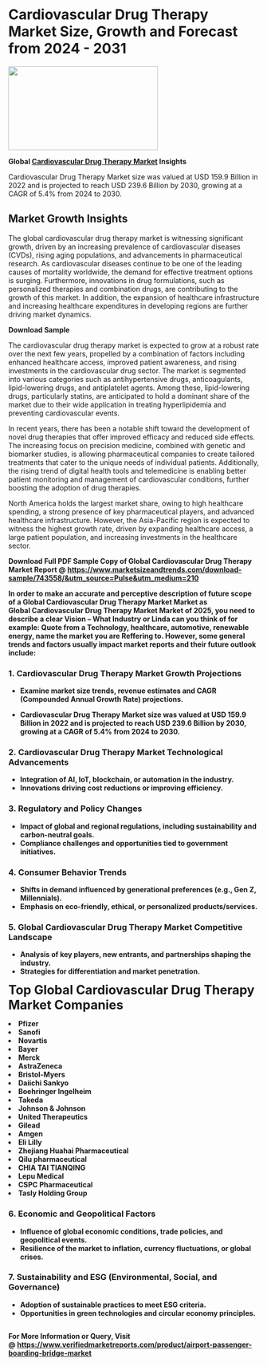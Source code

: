 <H1>Cardiovascular Drug Therapy Market Size, Growth and Forecast from 2024 - 2031</H1><img class="aligncenter size-medium wp-image-584254" src="https://thirdeyenews.in/wp-content/uploads/2024/09/Global-Market-Research-300x168.jpeg" alt="" width="300" height="168" /><p><strong>Global&nbsp;<a href="https://www.marketsizeandtrends.com/download-sample/743558/&amp;utm_source=Pulse&amp;utm_medium=210">Cardiovascular Drug Therapy Market</a> Insights</strong></p><p>Cardiovascular Drug Therapy Market size was valued at USD 159.9 Billion in 2022 and is projected to reach USD 239.6 Billion by 2030, growing at a CAGR of 5.4% from 2024 to 2030.</p><p><h2>Market Growth Insights</h2> <p>The global cardiovascular drug therapy market is witnessing significant growth, driven by an increasing prevalence of cardiovascular diseases (CVDs), rising aging populations, and advancements in pharmaceutical research. As cardiovascular diseases continue to be one of the leading causes of mortality worldwide, the demand for effective treatment options is surging. Furthermore, innovations in drug formulations, such as personalized therapies and combination drugs, are contributing to the growth of this market. In addition, the expansion of healthcare infrastructure and increasing healthcare expenditures in developing regions are further driving market dynamics.</p> <p><strong>Download Sample</strong></p> <p>The cardiovascular drug therapy market is expected to grow at a robust rate over the next few years, propelled by a combination of factors including enhanced healthcare access, improved patient awareness, and rising investments in the cardiovascular drug sector. The market is segmented into various categories such as antihypertensive drugs, anticoagulants, lipid-lowering drugs, and antiplatelet agents. Among these, lipid-lowering drugs, particularly statins, are anticipated to hold a dominant share of the market due to their wide application in treating hyperlipidemia and preventing cardiovascular events.</p> <p>In recent years, there has been a notable shift toward the development of novel drug therapies that offer improved efficacy and reduced side effects. The increasing focus on precision medicine, combined with genetic and biomarker studies, is allowing pharmaceutical companies to create tailored treatments that cater to the unique needs of individual patients. Additionally, the rising trend of digital health tools and telemedicine is enabling better patient monitoring and management of cardiovascular conditions, further boosting the adoption of drug therapies.</p> <p>North America holds the largest market share, owing to high healthcare spending, a strong presence of key pharmaceutical players, and advanced healthcare infrastructure. However, the Asia-Pacific region is expected to witness the highest growth rate, driven by expanding healthcare access, a large patient population, and increasing investments in the healthcare sector.</p> <p><strong></p><p><span class=""><strong>Download Full PDF Sample Copy of Global Cardiovascular Drug Therapy Market Report</strong> @ <a href="https://www.marketsizeandtrends.com/download-sample/743558/&amp;utm_source=Pulse&amp;utm_medium=210" target="_blank">https://www.marketsizeandtrends.com/download-sample/743558/&amp;utm_source=Pulse&amp;utm_medium=210</a></span></p><p>In order to make an accurate and perceptive description of future scope of a Global&nbsp;Cardiovascular Drug Therapy Market Market as Global&nbsp;Cardiovascular Drug Therapy Market Market of 2025, you need to describe a clear Vision &ndash; What Industry or Linda can you think of for example: Quote from a Technology, healthcare, automotive, renewable energy, name the market you are Reffering to. However, some general trends and factors usually impact market reports and their future outlook include:</p><h3>1.&nbsp;<strong>Cardiovascular Drug Therapy Market Growth Projections</strong></h3><ul><li>Examine market size trends, revenue estimates and CAGR (Compounded Annual Growth Rate) projections.</li><li><p>Cardiovascular Drug Therapy Market size was valued at USD 159.9 Billion in 2022 and is projected to reach USD 239.6 Billion by 2030, growing at a CAGR of 5.4% from 2024 to 2030.</p></li></ul><h3>2.&nbsp;<strong>Cardiovascular Drug Therapy Market Technological Advancements</strong></h3><ul><li>Integration of AI, IoT, blockchain, or automation in the industry.</li><li>Innovations driving cost reductions or improving efficiency.</li></ul><h3>3.&nbsp;<strong>Regulatory and Policy Changes</strong></h3><ul><li>Impact of global and regional regulations, including sustainability and carbon-neutral goals.</li><li>Compliance challenges and opportunities tied to government initiatives.</li></ul><h3>4.&nbsp;<strong>Consumer Behavior Trends</strong></h3><ul><li>Shifts in demand influenced by generational preferences (e.g., Gen Z, Millennials).</li><li>Emphasis on eco-friendly, ethical, or personalized products/services.</li></ul><h3>5.&nbsp;<strong>Global Cardiovascular Drug Therapy Market Competitive Landscape</strong></h3><ul><li>Analysis of key players, new entrants, and partnerships shaping the industry.</li><li>Strategies for differentiation and market penetration.</li></ul><p data-pm-slice="1 1 []"><span style="color: inherit; font-family: inherit; font-size: 25px;">Top Global Cardiovascular Drug Therapy Market Companies</span></p><div class="" data-test-id=""><p><li>Pfizer</li><li> Sanofi</li><li> Novartis</li><li> Bayer</li><li> Merck</li><li> AstraZeneca</li><li> Bristol-Myers</li><li> Daiichi Sankyo</li><li> Boehringer Ingelheim</li><li> Takeda</li><li> Johnson & Johnson</li><li> United Therapeutics</li><li> Gilead</li><li> Amgen</li><li> Eli Lilly</li><li> Zhejiang Huahai Pharmaceutical</li><li> Qilu pharmaceutical</li><li> CHIA TAI TIANQING</li><li> Lepu Medical</li><li> CSPC Pharmaceutical</li><li> Tasly Holding Group</li></p></div><h3>6.&nbsp;<strong>Economic and Geopolitical Factors</strong></h3><ul><li>Influence of global economic conditions, trade policies, and geopolitical events.</li><li>Resilience of the market to inflation, currency fluctuations, or global crises.</li></ul><h3>7.&nbsp;<strong>Sustainability and ESG (Environmental, Social, and Governance)</strong></h3><ul><li>Adoption of sustainable practices to meet ESG criteria.</li><li>Opportunities in green technologies and circular economy principles.</li></ul><h2><strong style="font-size: 14px;">For More Information or Query, Visit @&nbsp;</strong><a style="background-color: #ffffff; font-size: 14px;" href="https://www.marketsizeandtrends.com/report/cardiovascular-drug-therapy-market/" target="_blank">https://www.verifiedmarketreports.com/product/airport-passenger-boarding-bridge-market</a></h2>
